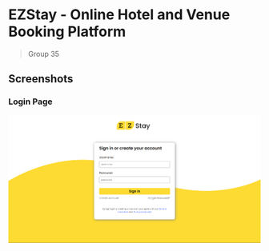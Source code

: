 # EZStay - Online Hotel and Venue Booking Platform
> Group 35

## Screenshots
### Login Page
![login page screenshot](/images/screenshots/login.png)
